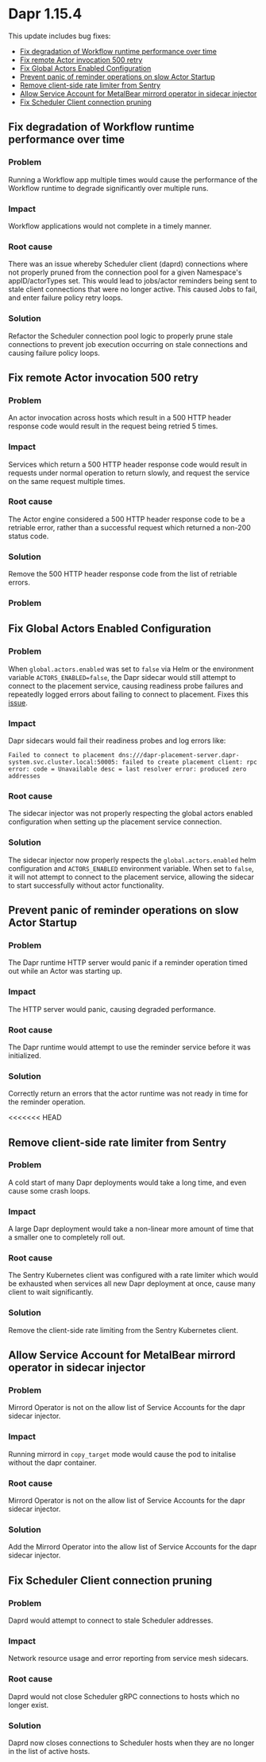 # Dapr 1.15.4

This update includes bug fixes:

- [Fix degradation of Workflow runtime performance over time](#fix-degradation-of-workflow-runtime-performance-over-time)
- [Fix remote Actor invocation 500 retry](#fix-remote-actor-invocation-500-retry)
- [Fix Global Actors Enabled Configuration](#fix-global-actors-enabled-configuration)
- [Prevent panic of reminder operations on slow Actor Startup](#prevent-panic-of-reminder-operations-on-slow-actor-startup)
- [Remove client-side rate limiter from Sentry](#remove-client-side-rate-limiter-from-sentry)
- [Allow Service Account for MetalBear mirrord operator in sidecar injector](#allow-service-account-for-metalbear-mirrord-operator-in-sidecar-injector)
- [Fix Scheduler Client connection pruning](#fix-scheduler-client-connection-pruning)

## Fix degradation of Workflow runtime performance over time

### Problem

Running a Workflow app multiple times would cause the performance of the Workflow runtime to degrade significantly over multiple runs.

### Impact

Workflow applications would not complete in a timely manner.

### Root cause

There was an issue whereby Scheduler client (daprd) connections where not properly pruned from the connection pool for a given Namespace's appID/actorTypes set.
This would lead to jobs/actor reminders being sent to stale client connections that were no longer active.
This caused Jobs to fail, and enter failure policy retry loops.

### Solution

Refactor the Scheduler connection pool logic to properly prune stale connections to prevent job execution occurring on stale connections and causing failure policy loops.

## Fix remote Actor invocation 500 retry

### Problem

An actor invocation across hosts which result in a 500 HTTP header response code would result in the request being retried 5 times.

### Impact

Services which return a 500 HTTP header response code would result in requests under normal operation to return slowly, and request the service on the same request multiple times.

### Root cause

The Actor engine considered a 500 HTTP header response code to be a retriable error, rather than a successful request which returned a non-200 status code.

### Solution

Remove the 500 HTTP header response code from the list of retriable errors.

### Problem

## Fix Global Actors Enabled Configuration

### Problem

When `global.actors.enabled` was set to `false` via Helm or the environment variable `ACTORS_ENABLED=false`, the Dapr sidecar would still attempt to connect to the placement service, causing readiness probe failures and repeatedly logged errors about failing to connect to placement.
Fixes this [issue](https://github.com/dapr/dapr/issues/8551).

### Impact

Dapr sidecars would fail their readiness probes and log errors like:
```
Failed to connect to placement dns:///dapr-placement-server.dapr-system.svc.cluster.local:50005: failed to create placement client: rpc error: code = Unavailable desc = last resolver error: produced zero addresses
```

### Root cause

The sidecar injector was not properly respecting the global actors enabled configuration when setting up the placement service connection.

### Solution

The sidecar injector now properly respects the `global.actors.enabled` helm configuration and `ACTORS_ENABLED` environment variable. When set to `false`, it will not attempt to connect to the placement service, allowing the sidecar to start successfully without actor functionality.


## Prevent panic of reminder operations on slow Actor Startup

### Problem

The Dapr runtime HTTP server would panic if a reminder operation timed out while an Actor was starting up.

### Impact

The HTTP server would panic, causing degraded performance.

### Root cause

The Dapr runtime would attempt to use the reminder service before it was initialized.

### Solution

Correctly return an errors that the actor runtime was not ready in time for the reminder operation.

<<<<<<< HEAD
## Remove client-side rate limiter from Sentry

### Problem

A cold start of many Dapr deployments would take a long time, and even cause some crash loops.

### Impact

A large Dapr deployment would take a non-linear more amount of time that a smaller one to completely roll out.

### Root cause

The Sentry Kubernetes client was configured with a rate limiter which would be exhausted when services all new Dapr deployment at once, cause many client to wait significantly.

### Solution

Remove the client-side rate limiting from the Sentry Kubernetes client.

## Allow Service Account for MetalBear mirrord operator in sidecar injector

### Problem

Mirrord Operator is not on the allow list of Service Accounts for the dapr sidecar injector.

### Impact

Running mirrord in `copy_target` mode would cause the pod to initalise without the dapr container.

### Root cause

Mirrord Operator is not on the allow list of Service Accounts for the dapr sidecar injector.

### Solution

Add the Mirrord Operator into the allow list of Service Accounts for the dapr sidecar injector.

## Fix Scheduler Client connection pruning

### Problem

Daprd would attempt to connect to stale Scheduler addresses.

### Impact

Network resource usage and error reporting from service mesh sidecars.

### Root cause

Daprd would not close Scheduler gRPC connections to hosts which no longer exist.

### Solution

Daprd now closes connections to Scheduler hosts when they are no longer in the list of active hosts.
